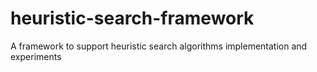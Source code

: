 # heuristic-search-framework
A framework to support heuristic search algorithms implementation and experiments
